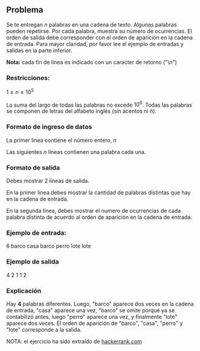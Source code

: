 ## Problema 

Se te entregan ${n}$ palabras en una cadena de texto. Algunas palabras pueden repetirse. Por cada palabra, muestra su número de ocurrencias. El orden de salida debe corresponder con el orden de aparición en la cadena de entrada. Para mayor claridad, por favor lee el ejemplo de entradas y salidas en la parte inferior.

**Nota:** cada fin de línea es indicado con un caracter de retorno ("\n")

### Restricciones:

$1 \ge n \ge {10^5}$ 

La suma del largo de todas las palabras no excede $10^6$. Todas las palabras se componen de letras del alfabeto inglés (sin acentos ni ñ).

### Formato de ingreso de datos
La primer linea contiene el número entero, $n$

Las siguientes $n$ líneas contienen una palabra cada una.

### Formato de salida
Debes mostrar 2 líneas de salida.

En la primer linea debes mostrar la cantidad de palabras distintas que hay en la cadena de entrada. 

En la segunda línea, debes mostrar el numero de ocurrencias de cada palabra distinta de acuerdo al orden de aparición en la cadena de entrada.

### Ejemplo de entrada:

6
barco
casa
barco
perro
lote
lote

### Ejemplo de salida

4
2 1 1 2

### Explicación

Hay **4** palabras diferentes. Luego, "barco" aparece dos veces en la cadena de entrada, "casa" aparece una vez, "barco" se omite porque ya se contabilizó antes, luego "perro" aparece una vez, y finalmente "lote" aparece dos veces. El orden de aparición de "barco", "casa", "perro" y "lote" corresponde a la salida.


NOTA: el ejercicio ha sido extraído de [hackerrank.com](https://www.hackerrank.com/)
